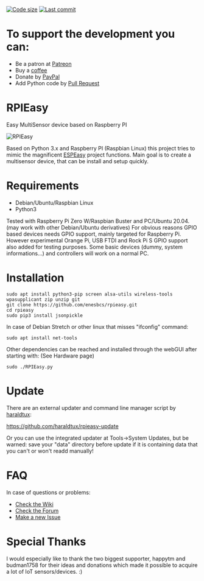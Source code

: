 [![Code size](https://img.shields.io/github/languages/code-size/enesbcs/rpieasy)]() [![Last commit](https://img.shields.io/github/last-commit/enesbcs/rpieasy)]()

# To support the development you can:
- Be a patron at [Patreon](https://www.patreon.com/enesbcs)
- Buy a [coffee](https://ko-fi.com/I3I5UT4H)
- Donate by [PayPal](https://www.paypal.me/rpieasy)
- Add Python code by [Pull Request](https://github.com/enesbcs/rpieasy/pulls)

# RPIEasy

Easy MultiSensor device based on Raspberry PI

![RPIEasy](https://m.blog.hu/bi/bitekmindenhol/image/rpi_devs.png)

Based on Python 3.x and Raspberry PI (Raspbian Linux) this project tries to mimic the magnificent [ESPEasy](https://www.letscontrolit.com/wiki/index.php/ESPEasy) project functions.
Main goal is to create a multisensor device, that can be install and setup quickly. 

# Requirements
- Debian/Ubuntu/Raspbian Linux
- Python3

Tested with Raspberry Pi Zero W/Raspbian Buster and PC/Ubuntu 20.04. (may work with other Debian/Ubuntu derivatives)
For obvious reasons GPIO based devices needs GPIO support, mainly targeted for Raspberry Pi. 
However experimental Orange Pi, USB FTDI and Rock Pi S GPIO support also added for testing purposes. Some basic devices (dummy, system informations...) and controllers will work on a normal PC.

# Installation

    sudo apt install python3-pip screen alsa-utils wireless-tools wpasupplicant zip unzip git
    git clone https://github.com/enesbcs/rpieasy.git
    cd rpieasy
    sudo pip3 install jsonpickle

In case of Debian Stretch or other linux that misses "ifconfig" command:

`sudo apt install net-tools`

Other dependencies can be reached and installed through the webGUI after starting with: (See Hardware page)

`sudo ./RPIEasy.py`

# Update
There are an external updater and command line manager script by [haraldtux](/haraldtux):

https://github.com/haraldtux/rpieasy-update

Or you can use the integrated updater at Tools->System Updates, but be warned: save your "data" directory before update if it is containing data that you can't or won't readd manually!

# FAQ
In case of questions or problems:
- [Check the Wiki](https://github.com/enesbcs/rpieasy/wiki)
- [Check the Forum](https://www.letscontrolit.com/forum/viewforum.php?f=24&sid=73480306697e27e1e89fe9e67c18c7d6)
- [Make a new Issue](https://github.com/enesbcs/rpieasy/issues)

# Special Thanks
I would especially like to thank the two biggest supporter, happytm and budman1758 for their ideas and donations which made it possible to acquire a lot of IoT sensors/devices. :)
